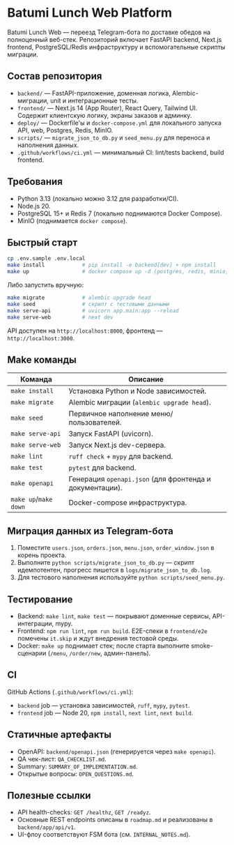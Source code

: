 # Batumi Lunch Web Platform

Batumi Lunch Web — переезд Telegram-бота по доставке обедов на полноценный веб-стек. Репозиторий включает FastAPI backend, Next.js frontend, PostgreSQL/Redis инфраструктуру и вспомогательные скрипты миграции.

## Состав репозитория

- `backend/` — FastAPI-приложение, доменная логика, Alembic-миграции, unit и интеграционные тесты.
- `frontend/` — Next.js 14 (App Router), React Query, Tailwind UI. Содержит клиентскую логику, экраны заказов и админку.
- `deploy/` — Dockerfile'ы и `docker-compose.yml` для локального запуска API, web, Postgres, Redis, MinIO.
- `scripts/` — `migrate_json_to_db.py` и `seed_menu.py` для переноса и наполнения данных.
- `.github/workflows/ci.yml` — минимальный CI: lint/tests backend, build frontend.

## Требования

- Python 3.13 (локально можно 3.12 для разработки/CI).
- Node.js 20.
- PostgreSQL 15+ и Redis 7 (локально поднимаются Docker Compose).
- MinIO (поднимается `docker compose`).

## Быстрый старт

```bash
cp .env.sample .env.local
make install            # pip install -e backend[dev] + npm install
make up                 # docker compose up -d (postgres, redis, minio, api, web)
```

Либо запустить вручную:

```bash
make migrate            # alembic upgrade head
make seed               # скрипт с тестовыми данными
make serve-api          # uvicorn app.main:app --reload
make serve-web          # next dev
```

API доступен на `http://localhost:8000`, фронтенд — `http://localhost:3000`.

## Make команды

| Команда            | Описание |
| ------------------ | -------- |
| `make install`     | Установка Python и Node зависимостей.
| `make migrate`     | Alembic миграции (`alembic upgrade head`).
| `make seed`        | Первичное наполнение меню/пользователей.
| `make serve-api`   | Запуск FastAPI (uvicorn).
| `make serve-web`   | Запуск Next.js dev-сервера.
| `make lint`        | `ruff check` + `mypy` для backend.
| `make test`        | `pytest` для backend.
| `make openapi`     | Генерация `openapi.json` (для фронтенда и документации).
| `make up`/`make down` | Docker-compose инфраструктура.

## Миграция данных из Telegram-бота

1. Поместите `users.json`, `orders.json`, `menu.json`, `order_window.json` в корень проекта.
2. Выполните `python scripts/migrate_json_to_db.py` — скрипт идемпотентен, прогресс пишется в `logs/migrate_json_to_db.log`.
3. Для тестового наполнения используйте `python scripts/seed_menu.py`.

## Тестирование

- Backend: `make lint`, `make test` — покрывают доменные сервисы, API-интеграции, mypy.
- Frontend: `npm run lint`, `npm run build`. E2E-спеки в `frontend/e2e` помечены `it.skip` и ждут внедрения тестовой среды.
- Docker: `make up` поднимает стек; после старта выполните smoke-сценарии (`/menu`, `/order/new`, админ-панель).

## CI

GitHub Actions (`.github/workflows/ci.yml`):
- `backend` job — установка зависимостей, `ruff`, `mypy`, `pytest`.
- `frontend` job — Node 20, `npm install`, `next lint`, `next build`.

## Статичные артефакты

- OpenAPI: `backend/openapi.json` (генерируется через `make openapi`).
- QA чек-лист: `QA_CHECKLIST.md`.
- Summary: `SUMMARY_OF_IMPLEMENTATION.md`.
- Открытые вопросы: `OPEN_QUESTIONS.md`.

## Полезные ссылки

- API health-checks: `GET /healthz`, `GET /readyz`.
- Основные REST endpoints описаны в `roadmap.md` и реализованы в `backend/app/api/v1`.
- UI-флоу соответствуют FSM бота (см. `INTERNAL_NOTES.md`).
